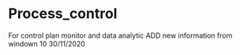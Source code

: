 # Process_control
For control plan monitor and data analytic
ADD new information from windown 10 30/11/2020